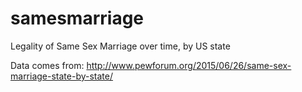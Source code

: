 # samesmarriage
Legality of Same Sex Marriage over time, by US state

Data comes from: http://www.pewforum.org/2015/06/26/same-sex-marriage-state-by-state/
